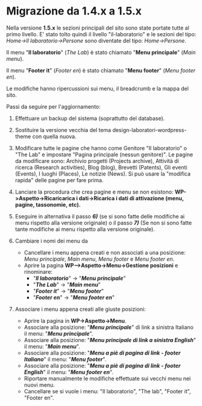# Migrazione da 1.4.x a 1.5.x

Nella versione **1.5.x** le sezioni principali del sito sono state portate tutte al primo livello.
E' stato tolto quindi il livello "il-laboratorio" e le sezioni del tipo: *Home->Il laboratorio->Persone* sono diventate del tipo: *Home->Persone*.

Il menu "**Il laboratorio**" (*The Lab*) è stato chiamato "**Menu principale**" (*Main menu*).

Il menu "**Footer it**" (*Footer en*) è stato chiamato "**Menu footer**" (*Menu footer en*).

Le modifiche hanno ripercussioni sui menu, il breadcrumb e la mappa del sito.

Passi da seguire per l'aggiornamento:

1) Effettuare un backup del sistema (soprattutto del database).
2) Sostituire la versione vecchia del tema design-laboratori-wordpress-theme con quella nuova.
3) Modificare tutte le pagine che hanno come Genitore "Il laboratorio" o "The Lab" e impostare "Pagina principale (nessun genitore)". Le pagine da modificare sono: Archivio progetti (Projects archive), Attività di ricerca (Research activities), Blog (blog), Brevetti (Patents), Gli eventi (Events), I luoghi (Places), Le notizie (News). Si può usare la "modifica rapida" delle pagine per fare prima.
4) Lanciare la procedura che crea pagine e menu se non esistono: **WP->Aspetto->Ricaricarica i dati->Ricarica i dati di attivazione (menu, pagine, tassonomie, etc).**
5) Eseguire in alternativa il passo ***6)*** (se si sono fatte delle modifiche ai menu rispetto alla versione originale) o il passo ***7)*** (Se non si sono fatte tante modifiche ai menu rispetto alla versione originale).

6) Cambiare i nomi dei menu da 
   * Cancellare i menu appena creati e non associati a una posizione: *Menu principale*, *Main menu*, *Menu footer* e *Menu footer en*.
   * Aprire la pagina **WP-->Aspetto->Menu->Gestione posizioni** e rinominare:
     * "***Il laboratorio***" -> "***Menu principale***"
     * "***The Lab***" -> "***Main menu***"
     * "***Footer it***" -> "***Menu footer***"
     * "***Footer en***" -> "***Menu footer en***"

7) Associare i menu appena creati alle giuste posizioni:
   * Aprire la pagina in **WP->Aspetto->Menu**.
   * Associare alla posizione:  "***Menu principale***" di link a sinistra Italiano il menu: "***Menu principale***".
   * Associare alla posizione: "***Menu principale di link a sinistra English***" il menu: "***Main menu***".
   * Associare alla posizione: "***Menu a piè di pagina di link - footer Italiano***" il menu: "***Menu footer***".
   * Associare alla posizione: "***Menu a piè di pagina di link - footer English***"  il menu:  "***Menu footer en***".
   * Riportare manualmente le modifiche effettuate sui vecchi menu nei nuovi menu.
   * Cancellare se si vuole i menu: "Il laboratorio", "The lab", "Footer it", "Footer en".
